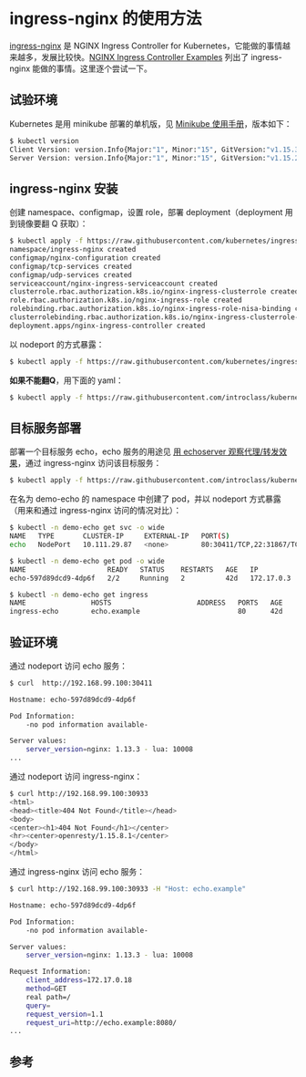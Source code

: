 # ingress-nginx 的使用方法

[ingress-nginx][3] 是 NGINX Ingress Controller for Kubernetes，它能做的事情越来越多，发展比较快。[NGINX Ingress Controller Examples][2] 列出了 ingress-nginx 能做的事情。这里逐个尝试一下。

## 试验环境

Kubernetes 是用 minikube 部署的单机版，见 [Minikube 使用手册](../../minikube/index.md)，版本如下：

```sh
$ kubectl version
Client Version: version.Info{Major:"1", Minor:"15", GitVersion:"v1.15.3", GitCommit:"2d3c76f9091b6bec110a5e63777c332469e0cba2", GitTreeState:"clean", BuildDate:"2019-08-19T12:36:28Z", GoVersion:"go1.12.9", Compiler:"gc", Platform:"darwin/amd64"}
Server Version: version.Info{Major:"1", Minor:"15", GitVersion:"v1.15.2", GitCommit:"f6278300bebbb750328ac16ee6dd3aa7d3549568", GitTreeState:"clean", BuildDate:"2019-08-05T09:15:22Z", GoVersion:"go1.12.5", Compiler:"gc", Platform:"linux/amd64"}
```

## ingress-nginx 安装

创建 namespace、configmap，设置 role，部署 deployment（deployment 用到镜像要翻 Q 获取）：

```sh
$ kubectl apply -f https://raw.githubusercontent.com/kubernetes/ingress-nginx/nginx-0.25.1/deploy/static/mandatory.yaml
namespace/ingress-nginx created
configmap/nginx-configuration created
configmap/tcp-services created
configmap/udp-services created
serviceaccount/nginx-ingress-serviceaccount created
clusterrole.rbac.authorization.k8s.io/nginx-ingress-clusterrole created
role.rbac.authorization.k8s.io/nginx-ingress-role created
rolebinding.rbac.authorization.k8s.io/nginx-ingress-role-nisa-binding created
clusterrolebinding.rbac.authorization.k8s.io/nginx-ingress-clusterrole-nisa-binding created
deployment.apps/nginx-ingress-controller created

```

以 nodeport 的方式暴露：

```sh
$ kubectl apply -f https://raw.githubusercontent.com/kubernetes/ingress-nginx/nginx-0.25.1/deploy/static/provider/baremetal/service-nodeport.yaml
```

**如果不能翻Q**，用下面的 yaml：

```sh
$ kubectl apply -f https://raw.githubusercontent.com/introclass/kubernetes-yamls/master/ingress-nginx/ingress-nginx-0.25.1.yaml
```

## 目标服务部署

部署一个目标服务 echo，echo 服务的用途见 [用 echoserver 观察代理/转发效果](../../envoy/echoserver.md)，通过 ingress-nginx 访问该目标服务：

```sh
$ kubectl apply -f https://raw.githubusercontent.com/introclass/kubernetes-yamls/master/all-in-one/echo-all-in-one.yaml
```

在名为 demo-echo 的 namespace 中创建了 pod，并以 nodeport 方式暴露（用来和通过 ingress-nginx 访问的情况对比）：

```sh
$ kubectl -n demo-echo get svc -o wide
NAME   TYPE       CLUSTER-IP     EXTERNAL-IP   PORT(S)                     AGE   SELECTOR
echo   NodePort   10.111.29.87   <none>        80:30411/TCP,22:31867/TCP   42d   app=echo

$ kubectl -n demo-echo get pod -o wide
NAME                    READY   STATUS    RESTARTS   AGE   IP           NODE       NOMINATED NODE   READINESS GATES
echo-597d89dcd9-4dp6f   2/2     Running   2          42d   172.17.0.3   minikube   <none>           <none>

$ kubectl -n demo-echo get ingress
NAME                HOSTS                     ADDRESS   PORTS   AGE
ingress-echo        echo.example                        80      42d
```

## 验证环境

通过 nodeport 访问 echo 服务：

```sh
$ curl  http://192.168.99.100:30411

Hostname: echo-597d89dcd9-4dp6f

Pod Information:
	-no pod information available-

Server values:
	server_version=nginx: 1.13.3 - lua: 10008
...
```

通过 nodeport 访问 ingress-nginx：

```sh
$ curl http://192.168.99.100:30933
<html>
<head><title>404 Not Found</title></head>
<body>
<center><h1>404 Not Found</h1></center>
<hr><center>openresty/1.15.8.1</center>
</body>
</html>
```

通过 ingress-nginx 访问 echo 服务：

```sh
$ curl http://192.168.99.100:30933 -H "Host: echo.example"

Hostname: echo-597d89dcd9-4dp6f

Pod Information:
	-no pod information available-

Server values:
	server_version=nginx: 1.13.3 - lua: 10008

Request Information:
	client_address=172.17.0.18
	method=GET
	real path=/
	query=
	request_version=1.1
	request_uri=http://echo.example:8080/
...
```

## 参考

[1]: https://www.lijiaocn.com "李佶澳的博客"
[2]: https://kubernetes.github.io/ingress-nginx/examples/ "NGINX Ingress Controller Examples"
[3]: https://github.com/kubernetes/ingress-nginx "ingress-nginx"
